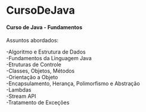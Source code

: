 # CursoDeJava
<h4>Curso de Java - Fundamentos</h4>

Assuntos abordados:

-Algoritmo e Estrutura de Dados<br />
-Fundamentos da Linguagem Java<br />
-Etruturas de Controle<br />
-Classes, Objetos, Métodos<br />
-Orientação a Objeto<br />
-Encapsulamento, Herança, Polimorfismo e Abstração<br />
-Lambdas<br />
-Stream API<br />
-Tratamento de Exceções<br />

